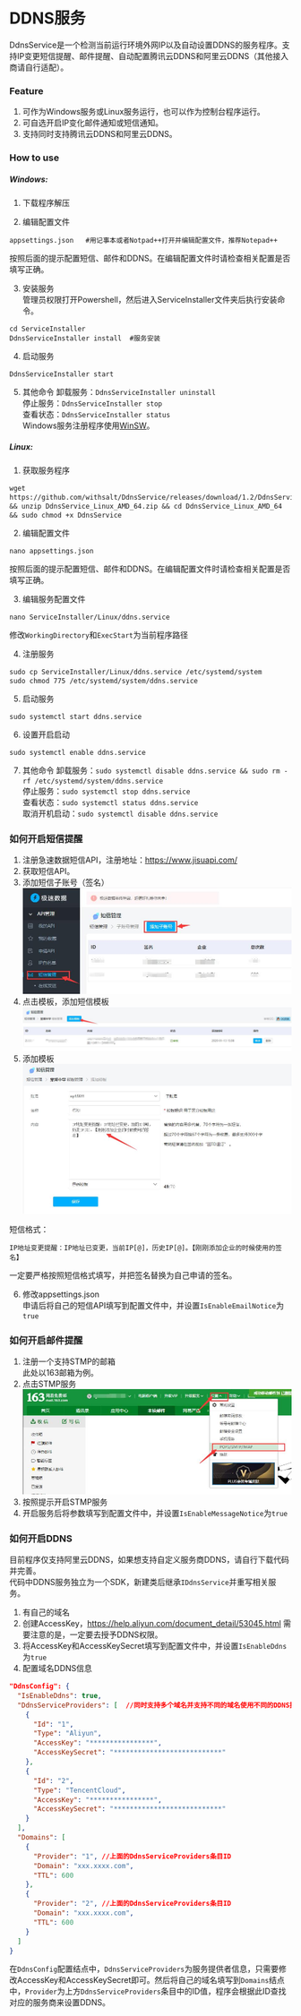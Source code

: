 # DDNS服务

DdnsService是一个检测当前运行环境外网IP以及自动设置DDNS的服务程序。支持IP变更短信提醒、邮件提醒、自动配置腾讯云DDNS和阿里云DDNS（其他接入商请自行适配）。

### Feature
1. 可作为Windows服务或Linux服务运行，也可以作为控制台程序运行。  
2. 可自选开启IP变化邮件通知或短信通知。  
3. 支持同时支持腾讯云DDNS和阿里云DDNS。  

### How to use
##### Windows:
1. 下载程序解压

2. 编辑配置文件
```shell
appsettings.json   #用记事本或者Notpad++打开并编辑配置文件，推荐Notepad++
```
按照后面的提示配置短信、邮件和DDNS。在编辑配置文件时请检查相关配置是否填写正确。

3. 安装服务  
管理员权限打开Powershell，然后进入ServiceInstaller文件夹后执行安装命令。  
```shell
cd ServiceInstaller
DdnsServiceInstaller install  #服务安装
```

4. 启动服务
```shell
DdnsServiceInstaller start
```

5. 其他命令
卸载服务：`DdnsServiceInstaller uninstall`  
停止服务：`DdnsServiceInstaller stop`  
查看状态：`DdnsServiceInstaller status`  
Windows服务注册程序使用[WinSW](https://github.com/winsw/winsw "WinSW")。

##### Linux:  
1. 获取服务程序
```shell
wget https://github.com/withsalt/DdnsService/releases/download/1.2/DdnsService_Linux_AMD_64.zip && unzip DdnsService_Linux_AMD_64.zip && cd DdnsService_Linux_AMD_64 && sudo chmod +x DdnsService
```

2. 编辑配置文件
```shell
nano appsettings.json
```
按照后面的提示配置短信、邮件和DDNS。在编辑配置文件时请检查相关配置是否填写正确。

3. 编辑服务配置文件  
```shell
nano ServiceInstaller/Linux/ddns.service
```
修改`WorkingDirectory`和`ExecStart`为当前程序路径

4. 注册服务  
```shell
sudo cp ServiceInstaller/Linux/ddns.service /etc/systemd/system
sudo chmod 775 /etc/systemd/system/ddns.service
```

5. 启动服务  
```shell
sudo systemctl start ddns.service
```

6. 设置开启启动
```shell
sudo systemctl enable ddns.service
```

7. 其他命令
卸载服务：`sudo systemctl disable ddns.service && sudo rm -rf /etc/systemd/system/ddns.service`  
停止服务：`sudo systemctl stop ddns.service`  
查看状态：`sudo systemctl status ddns.service`  
取消开机启动：`sudo systemctl disable ddns.service`  

### 如何开启短信提醒
1. 注册急速数据短信API，注册地址：https://www.jisuapi.com/
2. 获取短信API。  
3. 添加短信子账号（签名）  
![01.jpg](https://github.com/withsalt/DdnsService/blob/master/doc/01.jpg)
4. 点击模板，添加短信模板  
![03.jpg](https://github.com/withsalt/DdnsService/blob/master/doc/03.jpg)
5. 添加模板  
![04.jpg](https://github.com/withsalt/DdnsService/blob/master/doc/04.jpg)

短信格式：
```shell
IP地址变更提醒：IP地址已变更，当前IP[@]，历史IP[@]。【刚刚添加企业的时候使用的签名】
```
一定要严格按照短信格式填写，并把签名替换为自己申请的签名。  

6. 修改appsettings.json  
申请后将自己的短信API填写到配置文件中，并设置`IsEnableEmailNotice`为`true`  

### 如何开启邮件提醒  
1. 注册一个支持STMP的邮箱  
此处以163邮箱为例。  
2. 点击STMP服务  
![05.jpg](https://github.com/withsalt/DdnsService/blob/master/doc/05.jpg)
3. 按照提示开启STMP服务  
4. 开启服务后将参数填写到配置文件中，并设置`IsEnableMessageNotice`为`true`  

### 如何开启DDNS
目前程序仅支持阿里云DDNS，如果想支持自定义服务商DDNS，请自行下载代码并完善。  
代码中DDNS服务独立为一个SDK，新建类后继承`IDdnsService`并重写相关服务。

1. 有自己的域名
2. 创建AccessKey，https://help.aliyun.com/document_detail/53045.html
需要注意的是，一定要去授予DDNS权限。
3. 将AccessKey和AccessKeySecret填写到配置文件中，并设置`IsEnableDdns`为`true`
4. 配置域名DDNS信息
```json
"DdnsConfig": {
  "IsEnableDdns": true,
  "DdnsServiceProviders": [  //同时支持多个域名并支持不同的域名使用不同的DDNS提供商
    {
      "Id": "1",
      "Type": "Aliyun",
      "AccessKey": "****************",
      "AccessKeySecret": "***************************"
    },
    {
      "Id": "2",
      "Type": "TencentCloud",
      "AccessKey": "****************",
      "AccessKeySecret": "***************************"
    }
  ],
  "Domains": [
    {
      "Provider": "1", //上面的DdnsServiceProviders条目ID
      "Domain": "xxx.xxxx.com",
      "TTL": 600
    },
	{
      "Provider": "2", //上面的DdnsServiceProviders条目ID
      "Domain": "xxx.xxxx.com",
      "TTL": 600
    }
  ]
}
```
在`DdnsConfig`配置结点中，`DdnsServiceProviders`为服务提供者信息，只需要修改AccessKey和AccessKeySecret即可。然后将自己的域名填写到`Domains`结点中，`Provider`为上方`DdnsServiceProviders`条目中的ID值，程序会根据此ID查找对应的服务商来设置DDNS。  
